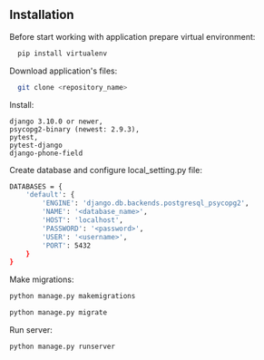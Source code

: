 ## Installation

Before start working with application prepare virtual environment:

```bash
  pip install virtualenv
```

Download application's files:  
```bash
  git clone <repository_name>
``` 
Install:

    django 3.10.0 or newer,
    psycopg2-binary (newest: 2.9.3),
    pytest,
    pytest-django
    django-phone-field

Create database and configure local_setting.py file:
```bash
DATABASES = {
    'default': {
        'ENGINE': 'django.db.backends.postgresql_psycopg2',
        'NAME': '<database_name>',
        'HOST': 'localhost',
        'PASSWORD': '<password>',
        'USER': '<username>',
        'PORT': 5432
    }
}
```   
Make migrations:  
```bash
python manage.py makemigrations
```
```bash
python manage.py migrate
```  
Run server: 
```bash
python manage.py runserver
```
